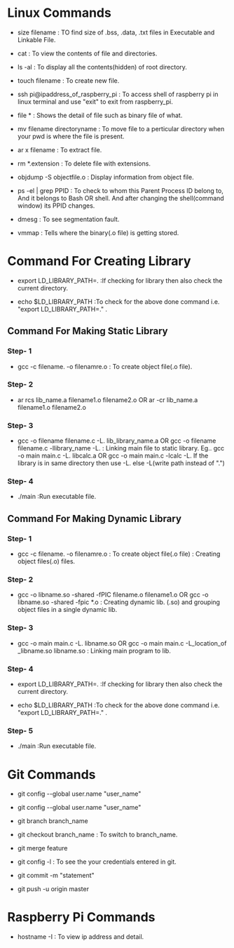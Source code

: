 # Linux Commands

- size filename : TO find size of .bss, .data, .txt files in Executable and Linkable File.

- cat : To view the contents of file and directories.

- ls -al : To display all the contents(hidden) of root directory.

- touch filename : To create new file.

- ssh pi@ipaddress_of_raspberry_pi : To access shell of raspberry pi in linux terminal and use "exit" to exit from raspberry_pi.

- file * : Shows the detail of file such as binary file of what.

- mv filename directoryname : To move file to a perticular directory when your pwd is where the file is present.

- ar x filename : To extract file.

- rm *.extension : To delete file with extensions.

- objdump -S objectfile.o : Display information from object file.

- ps -el | grep PPID : To check to whom this Parent Process ID belong to, And it belongs to Bash OR shell. And after changing the shell(command window) its PPID changes.

- dmesg : To see segmentation fault.

- vmmap : Tells where the binary(.o file) is getting stored.



# Command For Creating Library
- export LD_LIBRARY_PATH=.  :If checking for library then also check the current directory. 

- echo $LD_LIBRARY_PATH   :To check for the above done command i.e. "export LD_LIBRARY_PATH=." .



## Command For Making Static Library

### Step- 1

- gcc -c filename. -o filenamre.o : To create object file(.o file).

### Step- 2

- ar rcs lib_name.a filename1.o filename2.o OR ar -cr lib_name.a filename1.o filename2.o

### Step- 3

- gcc -o filename filename.c -L. lib_library_name.a  OR  gcc -o filename filename.c -llibrary_name -L. : Linking main file to static library.
    Eg.. gcc -o main main.c -L. libcalc.a   OR gcc -o main main.c -lcalc -L. 
    If the library is in same directory then use -L. else -L(write path instead of ".")

### Step- 4

- ./main :Run executable file.



## Command For Making Dynamic Library

### Step- 1

- gcc -c filename. -o filenamre.o : To create object file(.o file)  : Creating object files(.o) files.

### Step- 2

- gcc -o libname.so -shared -fPIC filename.o filename1.o  OR gcc -o libname.so -shared -fpic *.o  : Creating dynamic lib. (.so) and grouping object files in a 
  single dynamic lib.

### Step- 3
 
- gcc -o main main.c -L. libname.so OR gcc -o main main.c -L_location_of _libname.so libname.so  : Linking main program to lib.

### Step- 4

- export LD_LIBRARY_PATH=.  :If checking for library then also check the current directory. 

- echo $LD_LIBRARY_PATH   :To check for the above done command i.e. "export LD_LIBRARY_PATH=." .

### Step- 5

- ./main :Run executable file.



# Git Commands

- git config --global user.name "user_name"

- git config --global user.name "user_name"

- git branch branch_name

- git checkout branch_name : To switch to branch_name.

- git merge feature 

- git config -l : To see the your credentials entered in git.

- git commit -m "statement"

- git push -u origin master

# Raspberry Pi Commands

- hostname -I : To view ip address and detail.
